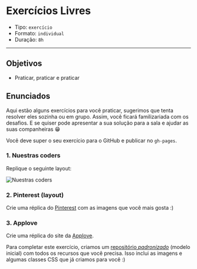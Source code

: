 # Exercícios Livres

* Tipo: `exercício`
* Formato: `individual`
* Duração: `8h`

***

## Objetivos

* Praticar, praticar e praticar

## Enunciados

Aqui estão alguns exercícios para você praticar, sugerimos que tenta resolver
eles sozinha ou em grupo. Assim, você ficará familizariada com os desafios. E
se quiser pode apresentar a sua solução para a sala e ajudar as suas
companheiras 😁

Você deve super o seu exercício para o GitHub e publicar no `gh-pages`.

### 1. Nuestras coders

Replique o seguinte layout:

![Nuestras coders](https://user-images.githubusercontent.com/25912510/58491634-fd550200-8134-11e9-81c2-acfabc59de63.png)

### 2. Pinterest (layout)

Crie uma réplica do [Pinterest](https://laboratoria.github.io/pinterestify/) com
as imagens que você mais gosta :\)

### 3. Applove

Crie uma réplica do site da
[Applove](https://fotos.subefotos.com/1edc0aab51f1d624da4a24ab86129d87o.png).

Para completar este exercício, criamos um [repositório
_padronizado_](https://github.com/Laboratoria/AppLove) \(modelo inicial\) com
todos os recursos que você precisa. Isso inclui as imagens e algumas classes CSS
que já criamos para você :\)
